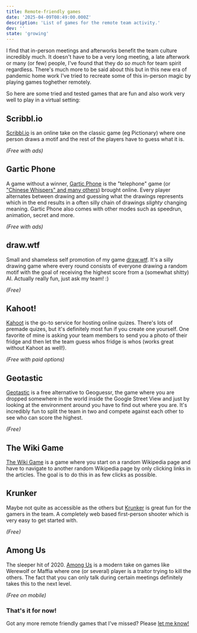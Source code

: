 ```yaml
---
title: Remote-friendly games
date: '2025-04-09T08:49:00.000Z'
description: 'List of games for the remote team activity.'
dev: ''
state: 'growing'
---
```


I find that in-person meetings and afterworks benefit the team culture incredibly much. It doesn't have to be a very long meeting, a late afterwork or many (or few) people, I've found that they do _so much_ for team spirit regardless. There's much more to be said about this but in this new era of pandemic home work I've tried to recreate some of this in-person magic by playing games toghether remotely.

So here are some tried and tested games that are fun and also work very well to play in a virtual setting:

## Scribbl.io

[Scribbl.io](https://scribbl.io) is an online take on the classic game (eg Pictionary) where one person draws a motif and the rest of the players have to guess what it is.

_(Free with ads)_

## Gartic Phone

A game without a winner, [Gartic Phone](https://garticphone.com) is the "telephone" game (or ["Chinese Whispers" and many others](https://en.wikipedia.org/wiki/Chinese_whispers)) brought online. Every player alternates between drawing and guessing what the drawings represents which in the end results in a often silly chain of drawings _slighty_ changing meaning. Gartic Phone also comes with other modes such as speedrun, animation, secret and more.

_(Free with ads)_

## draw.wtf

Small and shameless self promotion of my game [draw.wtf](https://draw.wtf). It's a silly drawing game where every round consists of everyone drawing a random motif with the goal of receiving the highest score from a (somewhat shitty) AI. Actually really fun, just ask my team! :)

_(Free)_

## Kahoot!

[Kahoot](http://kahoot.com) is the go-to service for hosting online quizes. There's lots of premade quizes, but it's definitely most fun if you create one yourself. One favorite of mine is asking your team members to send you a photo of their fridge and then let the team guess whos fridge is whos (works great without Kahoot as well!).

_(Free with paid options)_

## Geotastic

[Geotastic](https://geotastic.net) is a free alternative to Geoguessr, the game where you are dropped somewhere in the world inside the Google Street View and just by looking at the environment around you have to find out where you are. It's incredibly fun to split the team in two and compete against each other to see who can score the highest.

_(Free)_

## The Wiki Game

[The Wiki Game](https://www.thewikigame.com/) is a game where you start on a random Wikipedia page and have to navigate to another random Wikipedia page by only clicking links in the articles. The goal is to do this in as few clicks as possible.

## Krunker

Maybe not quite as accessible as the others but [Krunker](https://krunker.io) is great fun for the gamers in the team. A completely web based first-person shooter which is very easy to get started with.

_(Free)_

## Among Us

The sleeper hit of 2020. [Among Us](https://www.innersloth.com/games/among-us/) is a modern take on games like Werewolf or Maffia where one (or several) player is a traitor trying to kill the others. The fact that you can only talk during certain meetings definitely takes this to the next level.

_(Free on mobile)_

### That's it for now!

Got any more remote friendly games that I've missed? Please [let me know!](https://twitter.com/awnton)
